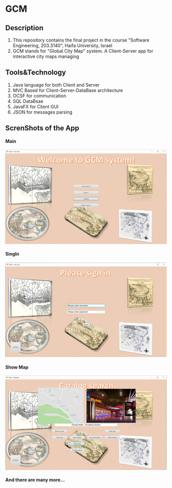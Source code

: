 # GCM

## Description
1. This repository contains the final project in the course "Software Engineering, 203.3140", Haifa University, Israel
2. GCM stands for "Global City Map" system. A Client-Server app for interactive city maps managing

## Tools&Technology
1. Java language for both Client and Server
2. MVC Based for Client-Server-DataBase architecture
3. OCSF for communication
4. SQL DataBsae
5. JavaFX for Client GUI
6. JSON for messages parsing

## ScrenShots of the App
#### Main <br/>
![alt text](Other/MainView.PNG "Title")
#### SingIn <br/>
![alt text](Other/SingInView.PNG "Title")
#### Show Map <br/>
![alt text](Other/ShowMapView.PNG "Title")
#### And there are many more...
